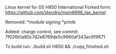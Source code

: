 Linux kernel for G5 H850 International 
Forked form: https://github.com/stendro/msm8996_lge_kernel

Removed:
*module signing
*printk

Added:
charge control, see commit: 7f026b1a80c7d2e8769de5c9960af343ac919671

To build run: ./build.sh H850 && ./copy_finished.sh
